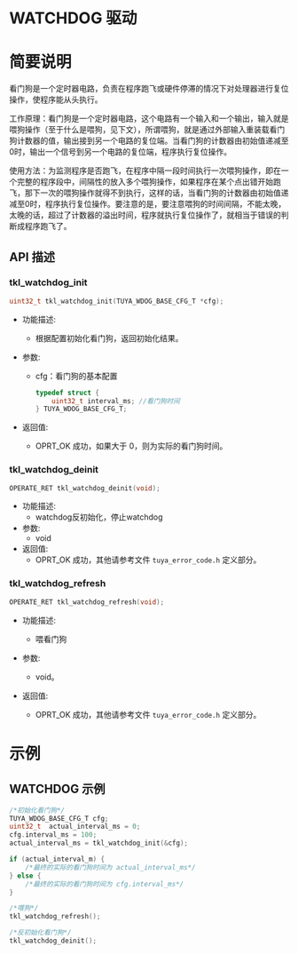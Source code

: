 # WATCHDOG 驱动

# 简要说明

看门狗是一个定时器电路，负责在程序跑飞或硬件停滞的情况下对处理器进行复位操作，使程序能从头执行。

工作原理：看门狗是一个定时器电路，这个电路有一个输入和一个输出，输入就是喂狗操作（至于什么是喂狗，见下文），所谓喂狗，就是通过外部输入重装载看门狗计数器的值，输出接到另一个电路的复位端。当看门狗的计数器由初始值递减至0时，输出一个信号到另一个电路的复位端，程序执行复位操作。

使用方法：为监测程序是否跑飞，在程序中隔一段时间执行一次喂狗操作，即在一个完整的程序段中，间隔性的放入多个喂狗操作，如果程序在某个点出错开始跑飞，那下一次的喂狗操作就得不到执行，这样的话，当看门狗的计数器由初始值递减至0时，程序执行复位操作。要注意的是，要注意喂狗的时间间隔，不能太晚，太晚的话，超过了计数器的溢出时间，程序就执行复位操作了，就相当于错误的判断成程序跑飞了。

## API 描述

### tkl_watchdog_init

```c
uint32_t tkl_watchdog_init(TUYA_WDOG_BASE_CFG_T *cfg);
```

- 功能描述:

  - 根据配置初始化看门狗，返回初始化结果。

- 参数:

  - cfg：看门狗的基本配置

    ```c
    typedef struct {
        uint32_t interval_ms; //看门狗时间
    } TUYA_WDOG_BASE_CFG_T;
    ```

- 返回值:

  - OPRT_OK 成功，如果大于 0，则为实际的看门狗时间。

### tkl_watchdog_deinit

```c
OPERATE_RET tkl_watchdog_deinit(void);
```

- 功能描述:
  - watchdog反初始化，停止watchdog
- 参数:
  - void
- 返回值:
  - OPRT_OK 成功，其他请参考文件 `tuya_error_code.h` 定义部分。

### tkl_watchdog_refresh

```c
OPERATE_RET tkl_watchdog_refresh(void);
```

- 功能描述:

  - 喂看门狗

- 参数:

  - void。

- 返回值:

  - OPRT_OK 成功，其他请参考文件 `tuya_error_code.h` 定义部分。

# 示例

## WATCHDOG 示例

```c
/*初始化看门狗*/
TUYA_WDOG_BASE_CFG_T cfg;
uint32_t  actual_interval_ms = 0;
cfg.interval_ms = 100;
actual_interval_ms = tkl_watchdog_init(&cfg);

if (actual_interval_m) {
	/*最终的实际的看门狗时间为 actual_interval_ms*/
} else {
  	/*最终的实际的看门狗时间为 cfg.interval_ms*/
}

/*喂狗*/
tkl_watchdog_refresh();

/*反初始化看门狗*/
tkl_watchdog_deinit();

```
